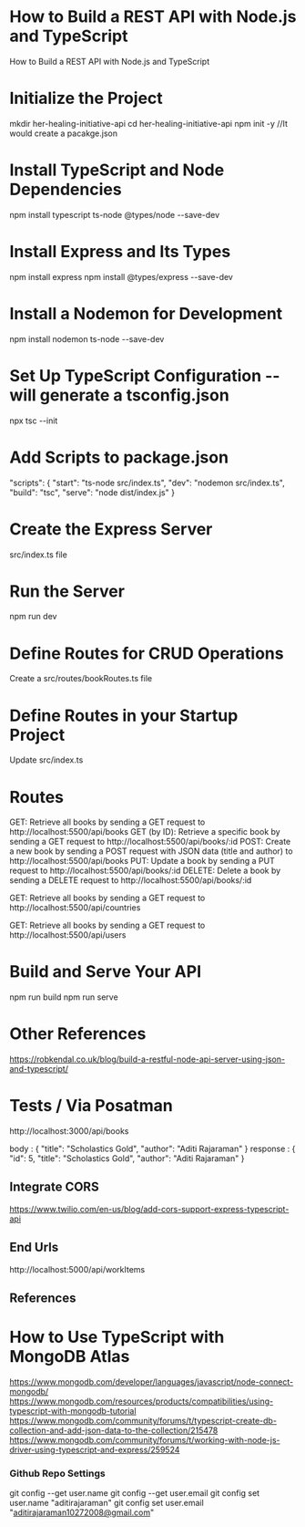 # How to Build a REST API with Node.js and TypeScript

How to Build a REST API with Node.js and TypeScript

# Initialize the Project 
mkdir her-healing-initiative-api
cd her-healing-initiative-api
npm init -y  //It would create a pacakge.json 

# Install TypeScript and Node Dependencies
npm install typescript ts-node @types/node --save-dev

# Install Express and Its Types
npm install express
npm install @types/express --save-dev


# Install a Nodemon for Development
npm install nodemon ts-node --save-dev

# Set Up TypeScript Configuration -- will generate a tsconfig.json
npx tsc --init 

# Add Scripts to package.json
"scripts": {
  "start": "ts-node src/index.ts",
  "dev": "nodemon src/index.ts",
  "build": "tsc",
  "serve": "node dist/index.js"
}

# Create the Express Server
src/index.ts file

# Run the Server
npm run dev


# Define Routes for CRUD Operations
Create a src/routes/bookRoutes.ts file

# Define Routes in your Startup Project 
Update src/index.ts

# Routes 
GET: Retrieve all books by sending a GET request to http://localhost:5500/api/books
GET (by ID): Retrieve a specific book by sending a GET request to http://localhost:5500/api/books/:id
POST: Create a new book by sending a POST request with JSON data (title and author) to http://localhost:5500/api/books
PUT: Update a book by sending a PUT request to http://localhost:5500/api/books/:id
DELETE: Delete a book by sending a DELETE request to http://localhost:5500/api/books/:id

GET: Retrieve all books by sending a GET request to http://localhost:5500/api/countries

GET: Retrieve all books by sending a GET request to http://localhost:5500/api/users

# Build and Serve Your API
npm run build
npm run serve


# Other References 
https://robkendal.co.uk/blog/build-a-restful-node-api-server-using-json-and-typescript/

# Tests / Via Posatman 
http://localhost:3000/api/books

body :  { "title": "Scholastics Gold", "author": "Aditi Rajaraman" }
response : {
    "id": 5,
    "title": "Scholastics Gold",
    "author": "Aditi Rajaraman"
}

## Integrate CORS  
https://www.twilio.com/en-us/blog/add-cors-support-express-typescript-api

## End Urls 
http://localhost:5000/api/workItems


## References

# How to Use TypeScript with MongoDB Atlas
https://www.mongodb.com/developer/languages/javascript/node-connect-mongodb/
https://www.mongodb.com/resources/products/compatibilities/using-typescript-with-mongodb-tutorial
https://www.mongodb.com/community/forums/t/typescript-create-db-collection-and-add-json-data-to-the-collection/215478
https://www.mongodb.com/community/forums/t/working-with-node-js-driver-using-typescript-and-express/259524

### Github Repo Settings 
git config --get user.name 
git config --get user.email 
git config set  user.name "aditirajaraman"
git config set  user.email "aditirajaraman10272008@gmail.com"